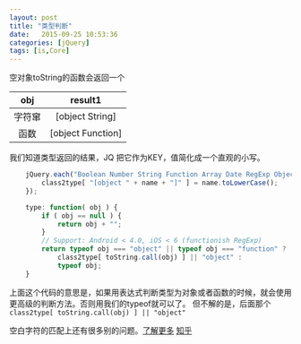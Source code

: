 ```yaml
---
layout: post
title: "类型判断"
date:   2015-09-25 10:53:36
categories: [jQuery]
tags: [is,Core]
---
```


空对象toString的函数会返回一个

|obj|result1|
|:---:|:---:|
|字符窜|[object String]|
|函数|[object Function]|

我们知道类型返回的结果，JQ 把它作为KEY，值简化成一个直观的小写。

```js
	jQuery.each("Boolean Number String Function Array Date RegExp Object Error".split(" "), function(i, name) {
    	class2type[ "[object " + name + "]" ] = name.toLowerCase();
    });
```

```js
	type: function( obj ) {
		if ( obj == null ) {
			return obj + "";
		}
		// Support: Android < 4.0, iOS < 6 (functionish RegExp)
		return typeof obj === "object" || typeof obj === "function" ?
			class2type[ toString.call(obj) ] || "object" :
			typeof obj;
	}
```

上面这个代码的意思是，如果用表达式判断类型为对象或者函数的时候，就会使用更高级的判断方法。否则用我们的typeof就可以了。
但不解的是，后面那个 `class2type[ toString.call(obj) ] || "object" `



空白字符的匹配上还有很多别的问题。[了解更多][imququ] [知乎][zhihu]

[imququ]:	https://imququ.com/post/bom-and-javascript-trim.html
[zhihu]:		http://www.zhihu.com/question/20129435

















